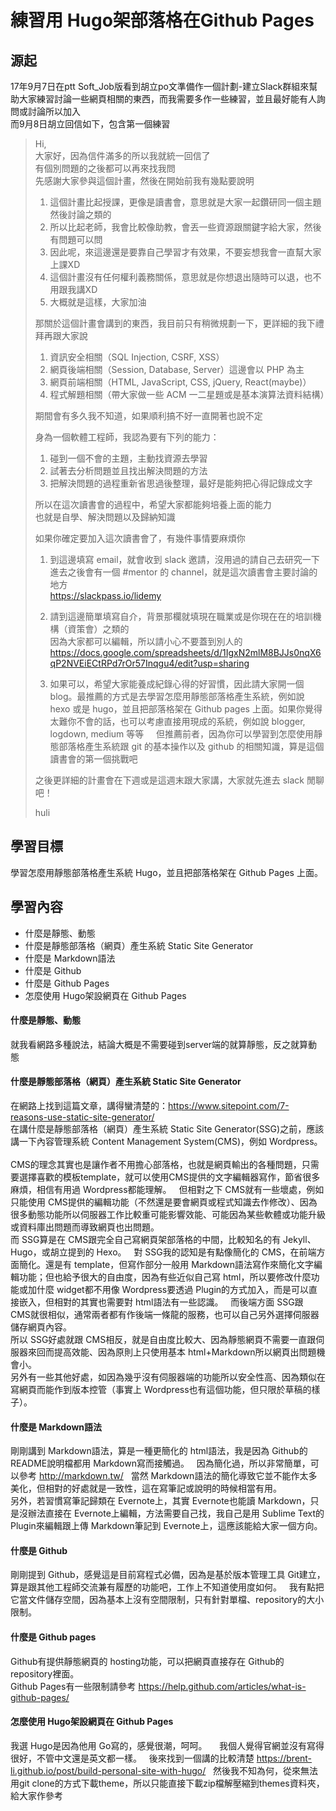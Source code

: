 # 練習用 Hugo架部落格在Github Pages
## 源起
17年9月7日在ptt Soft_Job版看到胡立po文準備作一個計劃-建立Slack群組來幫助大家練習討論一些網頁相關的東西，而我需要多作一些練習，並且最好能有人詢問或討論所以加入  
而9月8日胡立回信如下，包含第一個練習
>Hi,  
>大家好，因為信件滿多的所以我就統一回信了  
>有個別問題的之後都可以再來找我問  
>先感謝大家參與這個計畫，然後在開始前我有幾點要說明  
>  
> 1. 這個計畫比起授課，更像是讀書會，意思就是大家一起鑽研同一個主題然後討論之類的  
>2. 所以比起老師，我會比較像助教，會丟一些資源跟關鍵字給大家，然後有問題可以問  
>3. 因此呢，來這邊還是要靠自己學習才有效果，不要妄想我會一直幫大家上課XD  
>4. 這個計畫沒有任何權利義務關係，意思就是你想退出隨時可以退，也不用跟我講XD  
>5. 大概就是這樣，大家加油  
>  
>那關於這個計畫會講到的東西，我目前只有稍微規劃一下，更詳細的我下禮拜再跟大家說  
>1. 資訊安全相關（SQL Injection, CSRF, XSS）  
>2. 網頁後端相關（Session, Database, Server）這邊會以 PHP 為主  
>3. 網頁前端相關（HTML, JavaScript, CSS, jQuery, React(maybe)）  
>4. 程式解題相關（帶大家做一些 ACM 一二星題或是基本演算法資料結構）  
>  
>期間會有多久我不知道，如果順利搞不好一直開著也說不定  
>  
>身為一個軟體工程師，我認為要有下列的能力：  
>1. 碰到一個不會的主題，主動找資源去學習  
>2. 試著去分析問題並且找出解決問題的方法  
>3. 把解決問題的過程重新省思過後整理，最好是能夠把心得記錄成文字  
>  
>所以在這次讀書會的過程中，希望大家都能夠培養上面的能力  
>也就是自學、解決問題以及歸納知識  
>  
>如果你確定要加入這次讀書會了，有幾件事情要麻煩你  
>1. 到這邊填寫 email，就會收到 slack 邀請，沒用過的請自己去研究一下  
>進去之後會有一個 #mentor 的 channel，就是這次讀書會主要討論的地方  
>https://slackpass.io/lidemy  
>  
>2. 請到這邊簡單填寫自介，背景那欄就填現在職業或是你現在在的培訓機構（資策會）之類的  
>因為大家都可以編輯，所以請小心不要蓋到別人的  
>https://docs.google.com/spreadsheets/d/1IgxN2mlM8BJJs0nqX6qP2NVEiECtRPd7rOr57Inqgu4/edit?usp=sharing  
>  
>3. 如果可以，希望大家能養成紀錄心得的好習慣，因此請大家開一個 blog。最推薦的方式是去學習怎麼用靜態部落格產生系統，例如說 hexo 或是 hugo，並且把部落格架在 Github pages 上面。如果你覺得太難你不會的話，也可以考慮直接用現成的系統，例如說 blogger, logdown, medium 等等  
>  
>但推薦前者，因為你可以學習到怎麼使用靜態部落格產生系統跟 git 的基本操作以及 github 的相關知識，算是這個讀書會的第一個挑戰吧  
>  
>之後更詳細的計畫會在下週或是這週末跟大家講，大家就先進去 slack 閒聊吧！  
>  
>huli  
## 學習目標
學習怎麼用靜態部落格產生系統 Hugo，並且把部落格架在 Github Pages 上面。  
## 學習內容
* 什麼是靜態、動態
* 什麼是靜態部落格（網頁）產生系統 Static Site Generator
* 什麼是 Markdown語法
* 什麼是 Github
* 什麼是 Github Pages
* 怎麼使用 Hugo架設網頁在 Github Pages

#### 什麼是靜態、動態
就我看網路多種說法，結論大概是不需要碰到server端的就算靜態，反之就算動態  
#### 什麼是靜態部落格（網頁）產生系統 Static Site Generator
在網路上找到這篇文章，講得蠻清楚的：https://www.sitepoint.com/7-reasons-use-static-site-generator/    
在講什麼是靜態部落格（網頁）產生系統 Static Site Generator(SSG)之前，應該講一下內容管理系統 Content Management System(CMS)，例如 Wordpress。    
CMS的理念其實也是讓作者不用擔心部落格，也就是網頁輸出的各種問題，只需要選擇喜歡的模板template，就可以使用CMS提供的文字編輯器寫作，節省很多麻煩，相信有用過 Wordpress都能理解。   
但相對之下 CMS就有一些壞處，例如只能使用 CMS提供的編輯功能（不然還是要會網頁或程式知識去作修改）、因為很多動態功能所以伺服器工作比較重可能影響效能、可能因為某些軟體或功能升級或資料庫出問題而導致網頁也出問題。　　  
而 SSG算是在 CMS跟完全自己寫網頁架部落格的中間，比較知名的有 Jekyll、Hugo，或胡立提到的 Hexo。   
對 SSG我的認知是有點像簡化的 CMS，在前端方面簡化。還是有 template，但寫作部分一般用 Markdown語法寫作來簡化文字編輯功能；但也給予很大的自由度，因為有些近似自己寫 html，所以要修改什麼功能或加什麼 widget都不用像 Wordpress要透過 Plugin的方式加入，而是可以直接嵌入，但相對的其實也需要對 html語法有一些認識。   
而後端方面 SSG跟 CMS就很相似，通常兩者都有作後端一條龍的服務，也可以自己另外選擇伺服器儲存網頁內容。    
所以 SSG好處就跟 CMS相反，就是自由度比較大、因為靜態網頁不需要一直跟伺服器來回而提高效能、因為原則上只使用基本 html+Markdown所以網頁出問題機會小。    
另外有一些其他好處，如因為幾乎沒有伺服器端的功能所以安全性高、因為類似在寫網頁而能作到版本控管（事實上 Wordpress也有這個功能，但只限於草稿的樣子）。
#### 什麼是 Markdown語法
剛剛講到 Markdown語法，算是一種更簡化的 html語法，我是因為 Github的 README說明檔都用 Markdown寫而接觸過。   
因為簡化過，所以非常簡單，可以參考 http://markdown.tw/   
當然 Markdown語法的簡化導致它並不能作太多美化，但相對的好處就是一致性，這在寫筆記或說明的時候相當有用。    
另外，若習慣寫筆記歸類在 Evernote上，其實 Evernote也能讀 Markdown，只是沒辦法直接在 Evernote上編輯，方法需要自己找，我自己是用 Sublime Text的 Plugin來編輯跟上傳 Markdown筆記到 Evernote上，這應該能給大家一個方向。
#### 什麼是 Github
剛剛提到 Github，感覺這是目前寫程式必備，因為是基於版本管理工具 Git建立，算是跟其他工程師交流兼有履歷的功能吧，工作上不知道使用度如何。   
我有點把它當文件儲存空間，因為基本上沒有空間限制，只有針對單檔、repository的大小限制。
#### 什麼是 Github pages
Github有提供靜態網頁的 hosting功能，可以把網頁直接存在 Github的 repository裡面。    
Github Pages有一些限制請參考 https://help.github.com/articles/what-is-github-pages/
#### 怎麼使用 Hugo架設網頁在 Github Pages
我選 Hugo是因為他用 Go寫的，感覺很潮，呵呵。    
我個人覺得官網並沒有寫得很好，不管中文還是英文都一樣。   
後來找到一個講的比較清楚 https://brent-li.github.io/post/build-personal-site-with-hugo/   
然後我不知為何，從來無法用git clone的方式下載theme，所以只能直接下載zip檔解壓縮到themes資料夾，給大家作參考   
